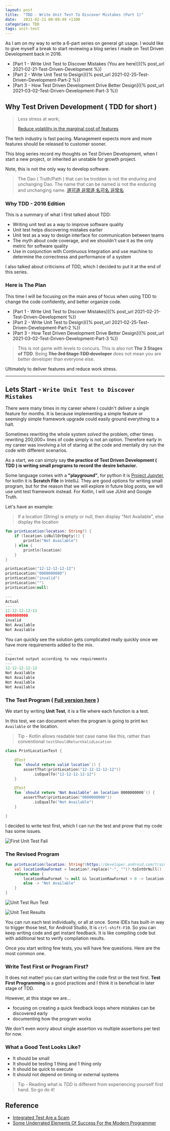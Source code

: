```yaml
---
layout: post
title:  "TDD - Write Unit Test To Discover Mistakes (Part 1)"
date:   2021-02-21 00:09:49 +1300
categories: TDD
tags: unit-test
---
```


As I am on my way to write a 6-part series on general git usage. I would like to give myself a break to start reviewing a blog series I made on Test Driven Development back in 2016.

* [Part 1 - Write Unit Test to Discover Mistakes (You are here)]({% post_url 2021-02-21-Test-Driven-Development %})
* [Part 2 - Write Unit Test to Design]({% post_url 2021-02-25-Test-Driven-Development-Part-2 %})
* [Part 3 - How Test Driven Development Drive Better Design]({% post_url 2021-03-02-Test-Driven-Development-Part-3 %})

## Why Test Driven Development ( TDD for short )

> Less stress at work;
>
> [Reduce volatility in the marginal cost of features](https://blog.thecodewhisperer.com/permalink/the-eternal-struggle-between-business-and-programmers)

The tech industry is fast pacing. Management expects more and more features should be released to customer sooner.

This blog series record my thoughts on Test Driven Development, when I start a new project, or inherited an unstable for growth project.

Note, this is not the only way to develop software.

> The Dao ( Truth/Path ) that can be trodden is not the enduring and unchanging Dao. The name that can be named is not the enduring and unchanging name. [道可道 非常道 名可名 非常名](https://ctext.org/dao-de-jing/zh?en=on)

### Why TDD - 2016 Edition

This is a summary of what I first talked about TDD:

* Writing unit test as a way to improve software quality
* Unit test helps discovering mistakes earlier
* Unit test as a way to design interface for communication between teams
* The myth about code coverage, and we shouldn't use it as the only metric for software quality
* Use in conjunction with Continuous Integration and use machine to determine the correctness and performance of a system

I also talked about criticisms of TDD, which I decided to put it at the end of this series.

### Here is The Plan

This time I will be focusing on the main area of focus when using TDD to change the code confidently, and better organize code.

* [Part 1 - Write Unit Test to Discover Mistakes]({% post_url 2021-02-21-Test-Driven-Development %})
* [Part 2 - Write Unit Test to Design]({% post_url 2021-02-25-Test-Driven-Development-Part-2 %})
* [Part 3 - How Test Driven Development Drive Better Design]({% post_url 2021-03-02-Test-Driven-Development-Part-3 %})

> This is not game with levels to concurs. This is also not **The 3 Stages of TDD**. Being ~~**The 3rd Stage TDD developer**~~ does not mean you are better developer than everyone else.

Ultimately to deliver features and reduce work stress.

---

## Lets Start - `Write Unit Test to Discover Mistakes`

There were many times in my career where I couldn't deliver a single feature for months. It is because implementing a simple feature or seemingly simple framework upgrade could easily ground everything to a halt.

Sometimes rewriting the whole system *solved* the problem, other times rewriting 200,000+ lines of code simply is not an option. Therefore early in my career was involving a lot of staring at the code and mentally dry run the code with different scenarios.

As a start, we can simply say **the practice of Test Driven Development ( TDD ) is writing small programs to record the desire behavior.**

Some language comes with a **"playground"**, for python it is [Project Jupyter](https://jupyter.org/), for kotlin it is **Scratch File** in IntelliJ. They are good options for writing small program, but for the reason that we will explore in future blog posts, we will use unit test framework instead. For Kotlin, I will use JUnit and Google Truth.

Let's have an example:

> If a location (String) is empty or null, then display "Not Available", else display the location

```kotlin
fun printLocation(location: String?) {
    if (location.isNullOrEmpty()) {
        println("Not Available")
    } else {
        println(location)
    }
}

printLocation("12-12-12-12-12")
printLocation("0000000000")
printLocation("invalid")
printLocation("")
printLocation(null)

---
Actual
---
12-12-12-12-12
0000000000
invalid
Not Available
Not Available
```

You can quickly see the solution gets complicated really quickly once we have more requirements added to the mix.

```kotlin
---
Expected output according to new requirements
---
12-12-12-12-12
Not Available
Not Available
Not Available
Not Available
```

### The Test Program ( [Full version here](/assets/test-driven-development/PrintLocationTest.part1.kt) )

We start by writing **Unit Test**, it is a file where each function is a test.

In this test, we can document when the program is going to print `Not Available` or the location.

> Tip - Kotlin allows readable test case name like this, rather than conventional `testShouldReturnValidLocation`

```kotlin
class PrintLocationTest {

    @Test
    fun `should return valid location`() {
        assertThat(printLocation("12-12-12-12-12"))
            .isEqualTo("12-12-12-12-12")
    }

    @Test
    fun `should return 'Not Available' on location 0000000000`() {
        assertThat(printLocation("0000000000"))
            .isEqualTo("Not Available")
    }

}
```

I decided to write test first, which I can run the test and prove that my code has some issues.

![First Unit Test Fail](/assets/test-driven-development/Unit-Test-1st-Fail.png)

### The Revised Program

```kotlin
fun printLocation(location: String?)https://developer.android.com/training/testing/espresso {
    val locationRawFormat = location?.replace("-", "")?.toIntOrNull()
    return when {
        locationRawFormat != null && locationRawFormat > 0 -> location
        else -> "Not Available"
    }
}
```

![Unit Test Run Test](/assets/test-driven-development/Unit-Test-Run-Test.png)

![Unit Test Results](/assets/test-driven-development/Unit-Test-Run-Results.png)

You can run each test individually, or all at once. Some IDEs has built-in way to trigger those test, for Android Studio, It is `ctrl-shift-F10`. So you can keep writing code and get instant feedback. It is like compiling code but with additional test to verify compilation results.

Once you start writing few tests, you will have few questions. Here are the most common one.

### Write Test First or Program First?

It does not matter! you can start writing the code first or the test first. **Test First Programming** is a good practices and I think it is beneficial in later stage of TDD.

However, at this stage we are...

* focusing on creating a quick feedback loops where mistakes can be discovered early
* documenting how the program works

We don't even worry about single assertion vs multiple assertions per test for now.

### What a Good Test Looks Like?

* It should be small
* It should be testing 1 thing and 1 thing only
* It should be quick to execute
* It should not depend on timing or external systems

> Tip - Reading what is *TDD* is different from experiencing yourself first hand. So go do it!

## Reference

* [Integrated Test Are a Scam](https://www.youtube.com/watch?v=VDfX44fZoMc)
* [Some Underrated Elements Of Success For the Modern Programmer](https://www.youtube.com/watch?v=mbcV_Qdb7Ts)
